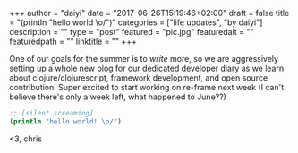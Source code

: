 +++
author = "daiyi"
date = "2017-06-26T15:19:46+02:00"
draft = false
title = "(println \"hello world \\o/\")"
categories = ["life updates", "by daiyi"]
description = ""
type = "post"
featured = "pic.jpg"
featuredalt = ""
featuredpath = ""
linktitle = ""
+++

One of our goals for the summer is to _write_ more, so we are aggressively setting up a whole new blog for our dedicated developer diary as we learn about clojure/clojurescript, framework development, and open source contribution! Super excited to start working on re-frame next week (I can't believe there's only a week left, what happened to June??)

```clojure
;; [silent screaming]
(println "hello world! \o/")
```

<3, chris
